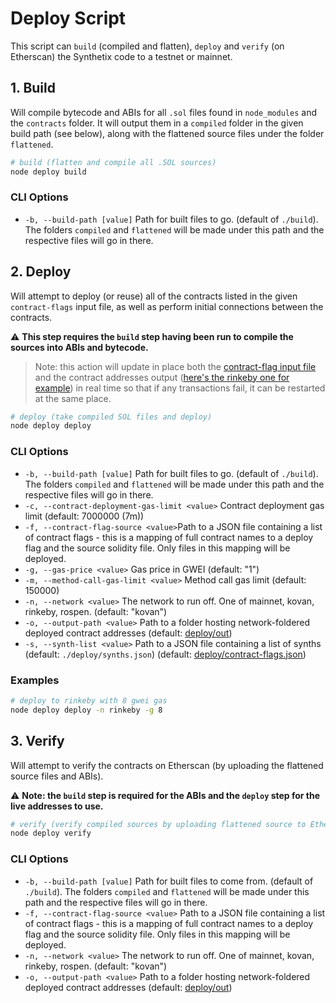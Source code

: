 # Deploy Script

This script can `build` (compiled and flatten), `deploy` and `verify` (on Etherscan) the Synthetix code to a testnet or mainnet.

## 1. Build

Will compile bytecode and ABIs for all `.sol` files found in `node_modules` and the `contracts` folder. It will output them in a `compiled` folder in the given build path (see below), along with the flattened source files under the folder `flattened`.

```bash
# build (flatten and compile all .SOL sources)
node deploy build
```

### CLI Options

- `-b, --build-path [value]` Path for built files to go. (default of `./build`). The folders `compiled` and `flattened` will be made under this path and the respective files will go in there.

## 2. Deploy

Will attempt to deploy (or reuse) all of the contracts listed in the given `contract-flags` input file, as well as perform initial connections between the contracts.

:warning: **This step requires the `build` step having been run to compile the sources into ABIs and bytecode.**

> Note: this action will update in place both the [contract-flag input file](deploy/contract-flags.json) and the contract addresses output ([here's the rinkeby one for example](deploy/out/rinkeby/contracts.json)) in real time so that if any transactions fail, it can be restarted at the same place.

```bash
# deploy (take compiled SOL files and deploy)
node deploy deploy
```

### CLI Options

- `-b, --build-path [value]` Path for built files to go. (default of `./build`). The folders `compiled` and `flattened` will be made under this path and the respective files will go in there.
- `-c, --contract-deployment-gas-limit <value>` Contract deployment gas limit (default: 7000000 (7m))
- `-f, --contract-flag-source <value>`Path to a JSON file containing a list of contract flags - this is a mapping of full contract names to a deploy flag and the source solidity file. Only files in this mapping will be deployed.
- `-g, --gas-price <value>` Gas price in GWEI (default: "1")
- `-m, --method-call-gas-limit <value>` Method call gas limit (default: 150000)
- `-n, --network <value>` The network to run off. One of mainnet, kovan, rinkeby, rospen. (default: "kovan")
- `-o, --output-path <value>` Path to a folder hosting network-foldered deployed contract addresses (default: [deploy/out](deploy/out))
- `-s, --synth-list <value>` Path to a JSON file containing a list of synths (default: `./deploy/synths.json`)
  (default: [deploy/contract-flags.json](deploy/contract-flags.json))

### Examples

```bash
# deploy to rinkeby with 8 gwei gas
node deploy deploy -n rinkeby -g 8
```

## 3. Verify

Will attempt to verify the contracts on Etherscan (by uploading the flattened source files and ABIs).

:warning: **Note: the `build` step is required for the ABIs and the `deploy` step for the live addresses to use.**

```bash
# verify (verify compiled sources by uploading flattened source to Etherscan via their API)
node deploy verify
```

### CLI Options

- `-b, --build-path [value]` Path for built files to come from. (default of `./build`). The folders `compiled` and `flattened` will be made under this path and the respective files will go in there.
- `-f, --contract-flag-source <value>` Path to a JSON file containing a list of contract flags - this is a mapping of full contract names to a deploy flag and the source solidity file. Only files in this mapping will be deployed.
- `-n, --network <value>` The network to run off. One of mainnet, kovan, rinkeby, rospen. (default: "kovan")
- `-o, --output-path <value>` Path to a folder hosting network-foldered deployed contract addresses (default: [deploy/out](deploy/out))
